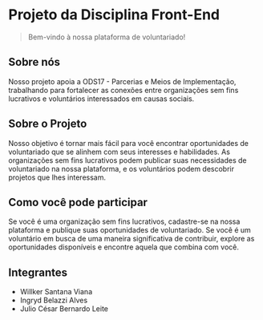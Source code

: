 # Projeto da Disciplina Front-End

> Bem-vindo à nossa plataforma de voluntariado!

## Sobre nós

Nosso projeto apoia a ODS17 - Parcerias e Meios de Implementação, trabalhando para fortalecer as conexões entre organizações sem fins lucrativos e voluntários interessados em causas sociais.

## Sobre o Projeto

Nosso objetivo é tornar mais fácil para você encontrar oportunidades de voluntariado que se alinhem com seus interesses e habilidades. As organizações sem fins lucrativos podem publicar suas necessidades de voluntariado na nossa plataforma, e os voluntários podem descobrir projetos que lhes interessam.

## Como você pode participar

Se você é uma organização sem fins lucrativos, cadastre-se na nossa plataforma e publique suas oportunidades de voluntariado. Se você é um voluntário em busca de uma maneira significativa de contribuir, explore as oportunidades disponíveis e encontre aquela que combina com você.

## Integrantes

- Willker Santana Viana
- Ingryd Belazzi Alves
- Julio César Bernardo Leite
